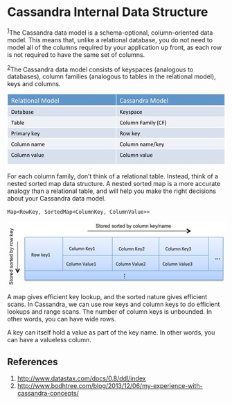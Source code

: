 # Cassandra Internal Data Structure

<sup>[1](#ref_1)</sup>The Cassandra data model is a schema-optional, column-oriented data model. This means that, unlike a relational database, you do not need to model all of the columns required by your application up front, as each row is not required to have the same set of columns.

<sup>[2](#ref_2)</sup>The Cassandra data model consists of keyspaces (analogous to databases), column families (analogous to tables in the relational model), keys and columns.

![Figure 1](../assets/analogy.jpg)

For each column family, don’t think of a relational table. Instead, think of a nested sorted map data structure. A nested sorted map is a more accurate analogy than a relational table, and will help you make the right decisions about your Cassandra data model.

``` text
Map<RowKey, SortedMap<ColumnKey, ColumnValue>>
```

![Figure 2](../assets/sortedmap.jpg)

A map gives efficient key lookup, and the sorted nature gives efficient scans. In Cassandra, we can use row keys and column keys to do efficient lookups and range scans.
The number of column keys is unbounded. In other words, you can have wide rows.

A key can itself hold a value as part of the key name. In other words, you can have a valueless column.

## References

1. <a name="ref_1"></a>http://www.datastax.com/docs/0.8/ddl/index
2. <a name="ref_2"></a>http://www.bodhtree.com/blog/2013/12/06/my-experience-with-cassandra-concepts/
